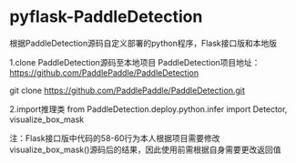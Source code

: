 # pyflask-PaddleDetection
根据PaddleDetection源码自定义部署的python程序，Flask接口版和本地版

1.clone PaddleDetection源码至本地项目
PaddleDetection项目地址：https://github.com/PaddlePaddle/PaddleDetection

git clone https://github.com/PaddlePaddle/PaddleDetection.git

2.import推理类
from PaddleDetection.deploy.python.infer import Detector, visualize_box_mask

注：Flask接口版中代码的58-60行为本人根据项目需要修改visualize_box_mask()源码后的结果，因此使用前需根据自身需要更改返回值
